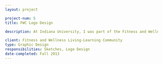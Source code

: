 ```yaml
---
layout: project

project-num: 5
title: FWC Logo Design

description: At Indiana University, I was part of the Fitness and Wellness Living-Learning Community. So, I volunteered to create a logo design for the t-shirts for that year.

client: Fitness and Wellness Living-Learning Community
type: Graphic Design
responsibilities: Sketches, Logo Design
date-completed: Fall 2013
---
```

